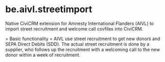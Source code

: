# be.aivl.streetimport
Native CiviCRM extension for Amnesty International Flanders (AIVL) to import street recruitment and welcome call csvfiles into CiviCRM.

= Basic functionality =
AIVL use street recruitment to get new donors and SEPA Direct Debits (SDD). The actual street recruitment is done by a supplier, who follows up the recruitment with a welcoming call to the new donor within a week of recruitment.
